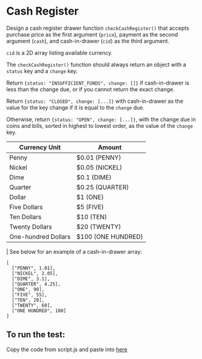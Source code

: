 # Cash Register

Design a cash register drawer function ```checkCashRegister()``` that accepts purchase price as the first argument (```price```), payment as the second argument (```cash```), and cash-in-drawer (```cid```) as the third argument.

```cid``` is a 2D array listing available currency.

The ```checkCashRegister()``` function should always return an object with a ```status``` key and a ```change``` key.

Return ```{status: "INSUFFICIENT_FUNDS", change: []}``` if cash-in-drawer is less than the change due, or if you cannot return the exact change.

Return ```{status: "CLOSED", change: [...]}``` with cash-in-drawer as the value for the key change if it is equal to the ```change``` due.

Otherwise, return ```{status: "OPEN", change: [...]}```, with the change due in coins and bills, sorted in highest to lowest order, as the value of the ```change``` key.

| **Currency Unit** | **Amount** |
|-------------------|------------|
| Penny | $0.01 (PENNY) |
| Nickel | $0.05 (NICKEL) |
| Dime | $0.1 (DIME) |
| Quarter | $0.25 (QUARTER) |
| Dollar | $1 (ONE) |
| Five Dollars | $5 (FIVE) |
| Ten Dollars | $10 (TEN) |
| Twenty Dollars | $20 (TWENTY) |
| One-hundred Dollars | $100 (ONE HUNDRED) 
|
See below for an example of a cash-in-drawer array:

```
[
  ["PENNY", 1.01],
  ["NICKEL", 2.05],
  ["DIME", 3.1],
  ["QUARTER", 4.25],
  ["ONE", 90],
  ["FIVE", 55],
  ["TEN", 20],
  ["TWENTY", 60],
  ["ONE HUNDRED", 100]
]
```

## To run the test:

Copy the code from script.js and paste into [here](https://www.freecodecamp.org/learn/javascript-algorithms-and-data-structures/javascript-algorithms-and-data-structures-projects/cash-register)
